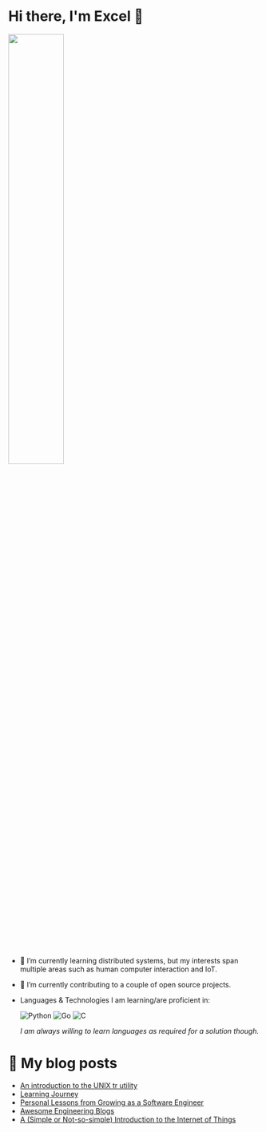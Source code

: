 # Hi there, I'm Excel 👋

<img width="47%" src="https://github-readme-stats.vercel.app/api?username=mimictester1307&show_icons=true&theme=moltack&count_private=true" />

<!--
<img align="left" width="47%" src="https://github-readme-stats.vercel.app/api/top-langs/?username=mimictester1307&layout=compact" />
-->


- 🌱 I’m currently learning distributed systems, but my interests span multiple areas such as human computer interaction and IoT.
- 🔭 I’m currently contributing to a couple of open source projects.
- Languages & Technologies I am learning/are proficient in:

  ![Python](https://img.shields.io/badge/python-3670A0?style=for-the-badge&logo=python&logoColor=ffdd54) ![Go](https://img.shields.io/badge/go-%2300ADD8.svg?style=for-the-badge&logo=go&logoColor=white) ![C](https://img.shields.io/badge/c-%2300599C.svg?style=for-the-badge&logo=c&logoColor=white) 

  *I am always willing to learn languages as required for a solution though.*

# 📜 My blog posts
<!-- BLOG-POST-LIST:START -->
- [An introduction to the UNIX tr utility](https://excel-chukwu.netlify.app/2022/09/21/An-introduction-to-the-UNIX-tr-utility/)
- [Learning Journey](https://excel-chukwu.netlify.app/2022/08/19/Coming-Soon/)
- [Personal Lessons from Growing as a Software Engineer](https://excel-chukwu.netlify.app/2022/08/11/Personal-Lessons-from-Growing-as-a-Software-Engineer/)
- [Awesome Engineering Blogs](https://excel-chukwu.netlify.app/2022/08/06/Awesome-Engineering-Blogs/)
- [A &lpar;Simple or Not-so-simple&rpar; Introduction to the Internet of Things](https://excel-chukwu.netlify.app/2022/08/05/A-Simple-or-Not-so-simple-Introduction-to-the-Internet-of-Things/)
<!-- BLOG-POST-LIST:END -->
